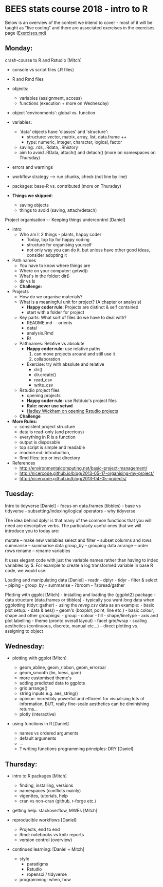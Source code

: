 # BEES stats course 2018 - intro to R
Below is an overview of the content we intend to cover - most of it will be taught as "live coding" and there are associated exercises in the exercises page ([Exercises.md](https://github.com/nicercode/2018_BEES_regression/blob/master/Exercises.md))

## Monday:

crash-course to R and Rstudio [Mitch]

- console vs script files (.R files)
- R and Rmd files
- objects:
	- variables (assignment, access)
	- functions (execution + more on Wednesday)
- object 'environments': global vs. function
- variables:
	- 'data' objects have 'classes' and 'structure':
		- structure: vector, matrix, array, list, data.frame ++ 
		- type: numeric, integer, character, logical, factor
	- saving: .rds, .Rdata, .Rhistory
	- aim to avoid .RData, attach() and detach() (more on namespaces on Thursday)
- errors and warnings
- workflow strategy --> run chunks, check (not line by line)
- packages: base-R vs. contributed (more on Thursday)

- **Things we skipped**:
	- saving objects
	- things to avoid (saving, attach/detach)

Project organisation -- Keeping things undercontrol [Daniel]

- Intro
  - Who am I: 2 things - plants, happy coder
	- Today, top tip for happy coding
	- structure for organising yourself
	- not only way you can do it, but unless have other good ideas, consider adopting it
- Path names
	- You have to know where things are
	- Where on your computer: getwd()
	- What's in the folder: dir() 
	- dir vs ls
	- **Challenge:**
- Projects
	- How do we organise materials?
	- What is a meaningful unit for project? (A chapter or analysis)
		- **Happy coder rule**: Projects are distinct & self contained
		- start with a folder for project
	- Key parts: What sort of files do we have to deal with?
		- README.md -- orients
		- data/
		- analysis.Rmd
		- R/
	- Pathnames: Relative vs absolute
		- **Happy coder rule**: use relative paths
			1. can move projects around and still use it
			2. collaboration
		- Exercise: try with absolute and relative 
			- dir() 
			- dir.create()
			- read_csv
			- write_csv
	- Rstudio project files
		- opening projects
		- **Happy coder rule**: use Rstduio's project files
		- **Rule: never use setwd**
		- [Hadley Wickham on opening Rstudio projects](https://youtu.be/boKFxBniUH0) 
	- **Challenge**
- **More Rules:**
	- consistent project structure
	- data is read-only (and precious)
	- everything in R is a function
	- output is disposable
	- top script is simple and readable
	- readme.md: introduction,
	- Rmd files: top or inst directory
- References
	- http://environmentalcomputing.net/basic-project-management/
	- http://nicercode.github.io/blog/2013-05-17-organising-my-project/
	- http://nicercode.github.io/blog/2013-04-05-projects/

## Tuesday:

Intro to tidyverse [Daniel]
	- focus on data.frames (tibbles)
    - base vs tidyverse
    	- subsetting/indexing/logical operators
    - why tidyverse

The idea behind dplyr is that many of the common functions that you will need are descriptive verbs. The particularly useful ones that we will introduce you to today are:

mutate  – make new variables
select  and  filter   – subset columns and rows 
summarise  – summarise data
group_by  – grouping data
arrange  – order rows
rename    – rename variables

It uses elegant code with just the variable names rather than having to index variables by $. For example to create a log transformed variable in base R code, we would use:

Loading and manipulating data [Daniel]
	- readr
	- dplyr
	- tidyr
	- filter & select
	- piping
	- group_by
	- summarise
	- ?broom
	- ?spread/gather

Plotting with ggplot  [Mitch]
	- installing and loading the {ggplot2} package
	- data structure (data.frames or tibbles)
		- typically you want *long* data when ggplotting (tidyr::gather)
	- using the *reveg.csv* data as an example:
	    - basic plot setup:
	    	- data & aes()
	    	- geom's (boxplot, point, line etc.)
	    - basic colour, shape and other groupings:
	    	- group
	    	- colour
	    	- fill
	    	- shape/linetype
	    - axis and plot labelling
	    - theme (pronto overall layout)
	    - facet grid/wrap
	- scaling aesthetics (continuous, discrete, manual etc...)
	- direct plotting vs. assigning to object

## Wednesday:

- plotting with ggplot [Mitch]
  - geom_abline, geom_ribbon, geom_errorbar
  - geom_smooth (lm, loess, gam)
  - more customised theme's
  - adding predicted data to ggplots
  - grid.arrange()
  - string inputs e.g. aes_string()
  - opinion: incredibly powerful and efficient for visualising lots of information, BUT, really fine-scale aesthetics can be diminishing returns...
  - plotly (interactive)

- using  functions in R [Daniel]
	- names vs ordered arguments
	- default arguments
	- ...
	- ? writing functions programming principles: DRY	 [Daniel]

## Thursday:

- intro to R packages [Mitch]
	- finding, installing, versions
	- namespaces (conflicts mainly)
	- vigenttes, tutorials, help
	- cran vs non-cran (github, r-forge etc.)

- getting help: stackoverflow, MWEs [Mitch]

- reproducible workflows [Daniel]
	- Projects, end to end
	- Rmd: notebooks vs knitr reports
	- version control (overview)

- continued learning: [Daniel + Mitch]
	- style 
		- paradigms
		- Rstudio
		- ropensci / tidyverse
	- programming: when, how
